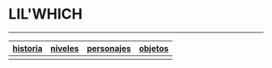 # LIL'WHICH
 
* * *

 | [historia](./subPages/historia.html)   |    [niveles](./subPages/niveles.html)   |    [personajes](./subPages/personajes.html)    |   [objetos](./subPages/objetos.html)  |
 |:---------|:-----------|:--------------|:--------------|
 |          |            |               |               |
